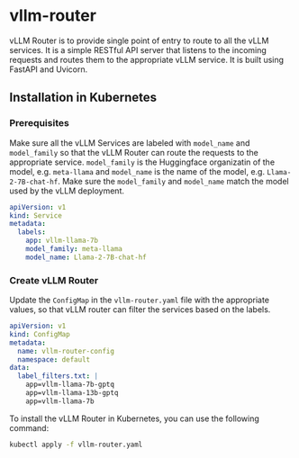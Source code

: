 # vllm-router
vLLM Router is to provide single point of entry to route to all the vLLM services. It is a simple RESTful API server that listens to the incoming requests and routes them to the appropriate vLLM service. It is built using FastAPI and Uvicorn.

## Installation in Kubernetes

### Prerequisites
Make sure all the vLLM Services are labeled with `model_name` and `model_family` so that the vLLM Router can route the requests to the appropriate service.
`model_family` is the Huggingface organizatin of the model, e.g. `meta-llama` and `model_name` is the name of the model, e.g. `Llama-2-7B-chat-hf`. 
Make sure the `model_family` and `model_name` match the model used by the vLLM deployment.

```yaml
apiVersion: v1
kind: Service
metadata:
  labels:
    app: vllm-llama-7b
    model_family: meta-llama
    model_name: Llama-2-7B-chat-hf

```

### Create vLLM Router

Update the `ConfigMap` in the `vllm-router.yaml` file with the appropriate values, so that vLLM router can filter the services based on the labels.
```yaml
apiVersion: v1
kind: ConfigMap
metadata:
  name: vllm-router-config
  namespace: default
data:
  label_filters.txt: |
    app=vllm-llama-7b-gptq
    app=vllm-llama-13b-gptq
    app=vllm-llama-7b
```

To install the vLLM Router in Kubernetes, you can use the following command:
```bash
kubectl apply -f vllm-router.yaml
```
